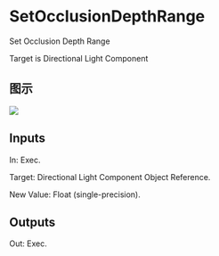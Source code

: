 # SetOcclusionDepthRange

Set Occlusion Depth Range

Target is Directional Light Component

## 图示

![]($-20221218-20371361.png)

## Inputs

In: Exec.

Target: Directional Light Component Object Reference.

New Value: Float (single-precision).  

## Outputs

Out: Exec.

